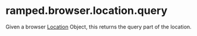 # ramped.browser.location.query

Given a browser [Location][MDN] Object, this returns the query part of the location.

[MDN]: https://developer.mozilla.org/en-US/docs/Web/API/Location
